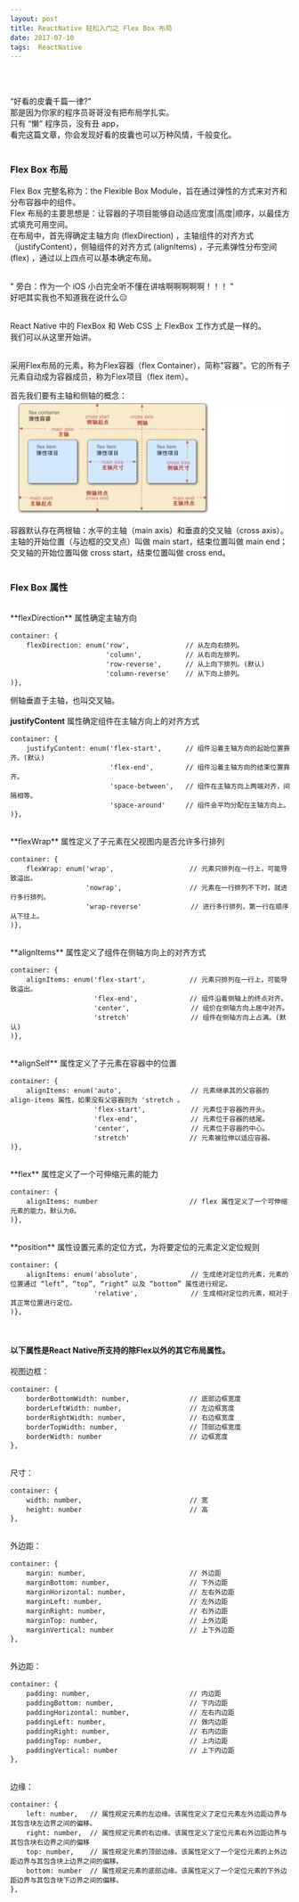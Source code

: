 ```yaml
---
layout: post
title: ReactNative 轻松入门之 Flex Box 布局
date: 2017-07-10
tags:  ReactNative   
---
```


<br><br>

“好看的皮囊千篇一律?”<br>
那是因为你家的程序员哥哥没有把布局学扎实。<br>
只有 “懒” 程序员，没有丑 app，<br>
看完这篇文章，你会发现好看的皮囊也可以万种风情，千般变化。
<br><br>

### Flex Box 布局

Flex Box 完整名称为：the Flexible Box Module，旨在通过弹性的方式来对齐和分布容器中的组件。<br>
Flex 布局的主要思想是：让容器的子项目能够自动适应宽度|高度|顺序，以最佳方式填充可用空间。<br>
在布局中，首先得确定主轴方向 (flexDirection) ，主轴组件的对齐方式（justifyContent），侧轴组件的对齐方式 (alignItems) ，子元素弹性分布空间 (flex) ，通过以上四点可以基本确定布局。
<br><br>

" 旁白：作为一个 iOS 小白完全听不懂在讲啥啊啊啊啊啊！！！ "<br>
好吧其实我也不知道我在说什么😑
<br><br>

React Native 中的 FlexBox 和 Web CSS 上 FlexBox 工作方式是一样的。<br>
我们可以从这里开始讲。<br><br>

采用Flex布局的元素，称为Flex容器（flex Container），简称"容器"。它的所有子元素自动成为容器成员，称为Flex项目（flex item）。

首先我们要有主轴和侧轴的概念：
![xxx](/images/posts/jekyll/2017-07-20-ReactNative_FlexBox-01.jpg)<br>

容器默认存在两根轴：水平的主轴（main axis）和垂直的交叉轴（cross axis）。主轴的开始位置（与边框的交叉点）叫做 main start，结束位置叫做 main end；交叉轴的开始位置叫做 cross start，结束位置叫做 cross end。<br><br>

### Flex Box 属性

<br>
**flexDirection** 属性确定主轴方向

```
container: {
    flexDirection: enum('row',              // 从左向右排列。
                        'column',           // 从右向左排列。
                        'row-reverse',      // 从上向下排列。(默认)
                        'column-reverse'    // 从下向上排列。
)},
```
侧轴垂直于主轴，也叫交叉轴。
<br><br>
**justifyContent** 属性确定组件在主轴方向上的对齐方式

```
container: {
    justifyContent: enum('flex-start',      // 组件沿着主轴方向的起始位置靠齐。(默认)
                         'flex-end',        // 组件沿着主轴方向的结束位置靠齐。
                         'space-between',   // 组件在主轴方向上两端对齐，间隔相等。
                         'space-around'     // 组件会平均分配在主轴方向上。
)},
```
<br>
**flexWrap** 属性定义了子元素在父视图内是否允许多行排列

```
container: {
    flexWrap: enum('wrap',                   // 元素只排列在一行上，可能导致溢出。
                   'nowrap',                 // 元素在一行排列不下时，就进行多行排列。
                   'wrap-reverse'  　　       // 进行多行排列，第一行在顺序从下往上。
)},
```
<br>
**alignItems** 属性定义了组件在侧轴方向上的对齐方式

```
container: {
    alignItems: enum('flex-start',           // 元素只排列在一行上，可能导致溢出。
                     'flex-end',             // 组件沿着侧轴上的终点对齐。
                     'center',  　　          // 组价在侧轴方向上居中对齐。                     
                     'stretch'  　　          // 组件在侧轴方向上占满。(默认)
)},
```
<br>
**alignSelf** 属性定义了子元素在容器中的位置

```
container: {
    alignItems: enum('auto',  　　            // 元素继承其的父容器的 align-items 属性，如果没有父容器则为 'stretch 。
                     'flex-start',  　　      // 元素位于容器的开头。
                     'flex-end',  　　        // 元素位于容器的结尾。
                     'center',  　　          // 元素位于容器的中心。 
                     'stretch'               // 元素被拉伸以适应容器。                    
)},
```
<br>
**flex** 属性定义了一个可伸缩元素的能力

```
container: {
    alignItems: number                       // flex 属性定义了一个可伸缩元素的能力，默认为0。                    
)},
```
<br>
**position** 属性设置元素的定位方式，为将要定位的元素定义定位规则

```
container: {
    alignItems: enum('absolute',  　　        // 生成绝对定位的元素，元素的位置通过 “left”, “top”, “right” 以及 “bottom” 属性进行规定。
                     'relative',  　　        // 生成相对定位的元素，相对于其正常位置进行定位。        
)},
```
<br>

#### 以下属性是React Native所支持的除Flex以外的其它布局属性。

视图边框：

```
container: {
    borderBottomWidth: number,               // 底部边框宽度
    borderLeftWidth: number,                 // 左边框宽度
    borderRightWidth: number,                // 右边框宽度
    borderTopWidth: number,                  // 顶部边框宽度
    borderWidth: number                      // 边框宽度
},
```
<br>
尺寸：

```
container: {
    width: number,                           // 宽 
    height: number                           // 高
},
```
<br>
外边距：

```
container: {
    margin: number,                          // 外边距
    marginBottom: number,                    // 下外边距
    marginHorizontal: number,                // 左右外边距
    marginLeft: number,                      // 左外边距
    marginRight: number,                     // 右外边距
    marginTop: number,                       // 上外边距
    marginVertical: number                   // 上下外边距
},
```
<br>
外边距：

```
container: {
    padding: number,                         // 内边距
    paddingBottom: number,                   // 下内边距
    paddingHorizontal: number,               // 左右内边距
    paddingLeft: number,                     // 做内边距
    paddingRight: number,                    // 右内边距
    paddingTop: number,                      // 上内边距
    paddingVertical: number                  // 上下内边距
},
```
<br>
边缘：

```
container: {
    left: number,   // 属性规定元素的左边缘。该属性定义了定位元素左外边距边界与其包含块左边界之间的偏移。
    right: number,  // 属性规定元素的右边缘。该属性定义了定位元素右外边距边界与其包含块右边界之间的偏移
    top: number,    // 属性规定元素的顶部边缘。该属性定义了一个定位元素的上外边距边界与其包含块上边界之间的偏移。
    bottom: number  // 属性规定元素的底部边缘。该属性定义了一个定位元素的下外边距边界与其包含块下边界之间的偏移。
},
```
<br>


